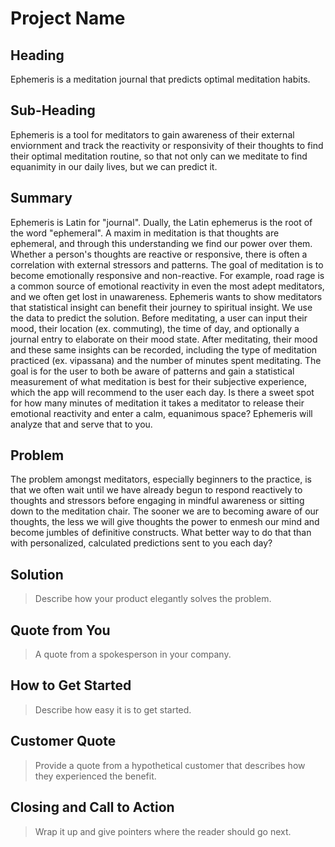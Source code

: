 # Project Name #

<!-- 
> This material was originally posted [here](http://www.quora.com/What-is-Amazons-approach-to-product-development-and-product-management). It is reproduced here for posterities sake.

There is an approach called "working backwards" that is widely used at Amazon. They work backwards from the customer, rather than starting with an idea for a product and trying to bolt customers onto it. While working backwards can be applied to any specific product decision, using this approach is especially important when developing new products or features.

For new initiatives a product manager typically starts by writing an internal press release announcing the finished product. The target audience for the press release is the new/updated product's customers, which can be retail customers or internal users of a tool or technology. Internal press releases are centered around the customer problem, how current solutions (internal or external) fail, and how the new product will blow away existing solutions.

If the benefits listed don't sound very interesting or exciting to customers, then perhaps they're not (and shouldn't be built). Instead, the product manager should keep iterating on the press release until they've come up with benefits that actually sound like benefits. Iterating on a press release is a lot less expensive than iterating on the product itself (and quicker!).

If the press release is more than a page and a half, it is probably too long. Keep it simple. 3-4 sentences for most paragraphs. Cut out the fat. Don't make it into a spec. You can accompany the press release with a FAQ that answers all of the other business or execution questions so the press release can stay focused on what the customer gets. My rule of thumb is that if the press release is hard to write, then the product is probably going to suck. Keep working at it until the outline for each paragraph flows. 

Oh, and I also like to write press-releases in what I call "Oprah-speak" for mainstream consumer products. Imagine you're sitting on Oprah's couch and have just explained the product to her, and then you listen as she explains it to her audience. That's "Oprah-speak", not "Geek-speak".

Once the project moves into development, the press release can be used as a touchstone; a guiding light. The product team can ask themselves, "Are we building what is in the press release?" If they find they're spending time building things that aren't in the press release (overbuilding), they need to ask themselves why. This keeps product development focused on achieving the customer benefits and not building extraneous stuff that takes longer to build, takes resources to maintain, and doesn't provide real customer benefit (at least not enough to warrant inclusion in the press release).
 -->
 
## Heading ##

  Ephemeris is a meditation journal that predicts optimal meditation habits.

## Sub-Heading ##

  Ephemeris is a tool for meditators to gain awareness of their external enviornment and track the reactivity or responsivity of their thoughts to find their optimal meditation routine, so that not only can we meditate to find equanimity in our daily lives, but we can predict it.

## Summary ##

 Ephemeris is Latin for "journal". Dually, the Latin ephemerus is the root of the word "ephemeral". A maxim in meditation is that thoughts are ephemeral, and through this understanding we find our power over them. Whether a person's thoughts are reactive or responsive, there is often a correlation with external stressors and patterns. The goal of meditation is to become emotionally responsive and non-reactive. For example, road rage is a common source of emotional reactivity in even the most adept meditators, and we often get lost in unawareness. Ephemeris wants to show meditators that statistical insight can benefit their journey to spiritual insight. We use the data to predict the solution. Before meditating, a user can input their mood, their location (ex. commuting), the time of day, and optionally a journal entry to elaborate on their mood state. After meditating, their mood and these same insights can be recorded, including the type of meditation practiced (ex. vipassana) and the number of minutes spent meditating. The goal is for the user to both be aware of patterns and gain a statistical measurement of what meditation is best for their subjective experience, which the app will recommend to the user each day. Is there a sweet spot for how many minutes of meditation it takes a meditator to release their emotional reactivity and enter a calm, equanimous space? Ephemeris will analyze that and serve that to you.

## Problem ##

  The problem amongst meditators, especially beginners to the practice, is that we often wait until we have already begun to respond reactively to thoughts and stressors before engaging in mindful awareness or sitting down to the meditation chair. The sooner we are to becoming aware of our thoughts, the less we will give thoughts the power to enmesh our mind and become jumbles of definitive constructs. What better way to do that than with personalized, calculated predictions sent to you each day?

## Solution ##
  > Describe how your product elegantly solves the problem.



## Quote from You ##
  > A quote from a spokesperson in your company.



## How to Get Started ##
  > Describe how easy it is to get started.



## Customer Quote ##
  > Provide a quote from a hypothetical customer that describes how they experienced the benefit.



## Closing and Call to Action ##
  > Wrap it up and give pointers where the reader should go next.


